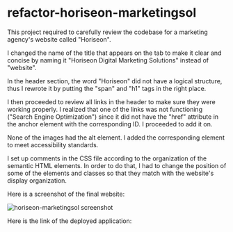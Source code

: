 # refactor-horiseon-marketingsol

This project required to carefully review the codebase for a marketing agency's website called "Horiseon".

I changed the name of the title that appears on the tab to make it clear and concise by naming it "Horiseon Digital Marketing Solutions" instead of "website".

In the header section, the word "Horiseon" did not have a logical structure, thus I rewrote it by putting the "span" and  "h1" tags in the right place. 

I then proceeded to review all links in the header to make sure they were working properly. I realized that one of the links was not functioning ("Search Engine Optimization") since it did not have the "href" attribute in the anchor element with the corresponding ID. I proceeded to add it on.

None of the images had the alt element. I added the corresponding element to meet accessibility standards.

I set up comments in the CSS file according to the organization of the semantic HTML elements. In order to do that, I had to change the position of some of the elements and classes so that they match with the website's display organization.

Here is a screenshot of the final website:

![horiseon-marketingsol screenshot](https://github.com/DinaLo44/refactor-horiseon-marketingsol/blob/main/Horiseon%20screenshot.png)

Here is the link of the deployed application:



